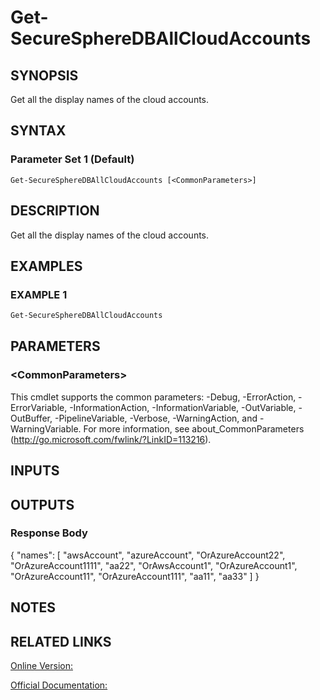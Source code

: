 ﻿# Get-SecureSphereDBAllCloudAccounts

## SYNOPSIS
Get all the display names of the cloud accounts.

## SYNTAX

### Parameter Set 1 (Default)
```
Get-SecureSphereDBAllCloudAccounts [<CommonParameters>]
```

## DESCRIPTION
Get all the display names of the cloud accounts.

## EXAMPLES

### EXAMPLE 1

```powershell
Get-SecureSphereDBAllCloudAccounts
```

## PARAMETERS

### \<CommonParameters\>
This cmdlet supports the common parameters: -Debug, -ErrorAction, -ErrorVariable, -InformationAction, -InformationVariable, -OutVariable, -OutBuffer, -PipelineVariable, -Verbose, -WarningAction, and -WarningVariable. For more information, see about_CommonParameters (http://go.microsoft.com/fwlink/?LinkID=113216).

## INPUTS

## OUTPUTS

### Response Body
{
"names": [
"awsAccount",
"azureAccount",
"OrAzureAccount22",
"OrAzureAccount1111",
"aa22",
"OrAwsAccount1",
"OrAzureAccount1",
"OrAzureAccount11",
"OrAzureAccount111",
"aa11",
"aa33"
]
}

## NOTES

## RELATED LINKS

[Online Version:](https://github.com/akshinmustafayev/SecureSpherePS/tree/master/Documentation)

[Official Documentation:](https://docs.imperva.com/bundle/v13.6-api-reference-guide/page/70920.htm)



